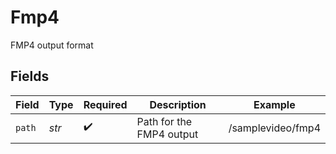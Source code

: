 # Fmp4

FMP4 output format


## Fields

| Field                    | Type                     | Required                 | Description              | Example                  |
| ------------------------ | ------------------------ | ------------------------ | ------------------------ | ------------------------ |
| `path`                   | *str*                    | :heavy_check_mark:       | Path for the FMP4 output | /samplevideo/fmp4        |
